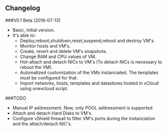 ## Changelog

###V0.1 Beta (2016-07-13)

* Basic, initial version.
* It's able to:
    * Deploy,reboot,shutdown,reset,suspend,reboot and destroy VM's.
    * Monitor hosts and VM's.
    * Create, revert and delete VM's snapshots.
    * Change RAM and CPU values of VM.
    * Hot-attach and detach NICs to VM's (To detach NICs is necessary to reboot the VM).
    * Automatized customization of the VMs instanciated. The templates must be configured for that.
    * Import networks, hosts, templates and datastores hosted in vCloud using onevcloud script.

###TODO

* Manual IP addressment. Now, only POOL addressment is supported.
* Attach and detach Hard Disks to VM's.
* Configure vShield firewall to filter VM's ports during the instanciation and the attach/detach NIC's.